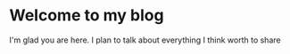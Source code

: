 # Welcome to my blog

I'm glad you are here. I plan to talk about everything I think worth to share
